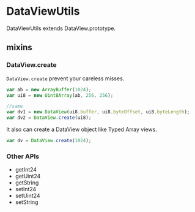 # DataViewUtils

DataViewUtils extends DataView.prototype.

## mixins

### DataView.create

`DataView.create` prevent your careless misses.

```javascript
var ab = new ArrayBuffer(1024);
var ui8 = new Uint8Array(ab, 256, 256);

//same
var dv1 = new DataView(ui8.buffer, ui8.byteOffset, ui8.byteLength);
var dv2 = DataView.create(ui8);
```

It also can create a DataView object like Typed Array views.

```javascript
var dv = DataView.create(1024);
```

### Other APIs

- getInt24
- getUint24
- getString
- setInt24
- setUint24
- setString
